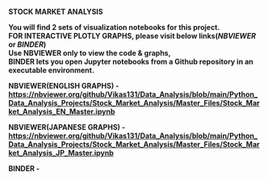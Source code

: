 <b>STOCK MARKET ANALYSIS<b>

You will find 2 sets of visualization notebooks for this project.<br>
FOR INTERACTIVE PLOTLY GRAPHS, please visit below links(***NBVIEWER*** or ***BINDER***)<br>
Use NBVIEWER only to view the code & graphs,<br>
BINDER lets you open Jupyter notebooks from a Github repository in an executable environment.

<b>NBVIEWER(ENGLISH GRAPHS)</b> -  https://nbviewer.org/github/Vikas131/Data_Analysis/blob/main/Python_Data_Analysis_Projects/Stock_Market_Analysis/Master_Files/Stock_Market_Analysis_EN_Master.ipynb

<b>NBVIEWER(JAPANESE GRAPHS)</b> - https://nbviewer.org/github/Vikas131/Data_Analysis/blob/main/Python_Data_Analysis_Projects/Stock_Market_Analysis/Master_Files/Stock_Market_Analysis_JP_Master.ipynb

<b>BINDER - </b>

